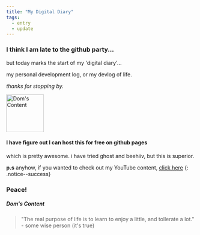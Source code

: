 ```yaml
---
title: "My Digital Diary"
tags:
  - entry
  - update
---
```

### I think I am late to the github party...<br/>

but today marks the start of my 'digital diary'...

my personal development log, or my devlog of life.

*thanks for stopping by.*

<img src="bio-photo.jpeg" alt="Dom's Content" width="100"/>

#### I have figure out I can host this for free on github pages<br/>

which is pretty awesome. i have tried ghost and beehiiv, but this is superior.

**p.s** anyhow, if you wanted to check out my YouTube content, [click here](https://youtube.com/@doms-content) {: .notice--success}

### Peace!<br/>

##### Dom's Content

> "The real purpose of life is to learn to enjoy a little, and tollerate a lot." - some wise person (it's true)
